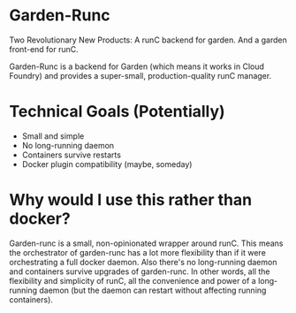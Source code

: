 # Garden-Runc

Two Revolutionary New Products: A runC backend for garden. And a garden front-end for runC.

Garden-Runc is a backend for Garden (which means it works in Cloud Foundry) and provides a super-small, production-quality runC manager.

# Technical Goals (Potentially)

 - Small and simple
 - No long-running daemon
 - Containers survive restarts
 - Docker plugin compatibility (maybe, someday)

# Why would I use this rather than docker?

Garden-runc is a small, non-opinionated wrapper around runC. This means the orchestrator of garden-runc has a lot
more flexibility than if it were orchestrating a full docker daemon. Also there's no long-running daemon and containers survive
upgrades of garden-runc. In other words, all the flexibility and simplicity of runC, all the convenience and power of a long-running daemon (but 
the daemon can restart without affecting running containers).
